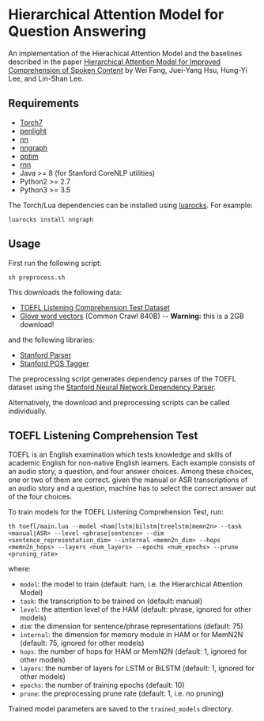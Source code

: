 Hierarchical Attention Model for Question Answering
===============================================

An implementation of the Hierachical Attention Model and the baselines described in the paper 
[Hierarchical Attention Model for Improved Comprehension of Spoken Content](https://128.84.21.199/abs/1608.07775)
by Wei Fang, Juei-Yang Hsu, Hung-Yi Lee, and Lin-Shan Lee.

## Requirements

- [Torch7](https://github.com/torch/torch7)
- [penlight](https://github.com/stevedonovan/Penlight)
- [nn](https://github.com/torch/nn)
- [nngraph](https://github.com/torch/nngraph)
- [optim](https://github.com/torch/optim)
- [rnn](https://github.com/Element-Research/rnn)
- Java >= 8 (for Stanford CoreNLP utilities)
- Python2 >= 2.7
- Python3 >= 3.5

The Torch/Lua dependencies can be installed using [luarocks](http://luarocks.org). For example:

```
luarocks install nngraph
```

## Usage

First run the following script:

```
sh preprocess.sh
```

This downloads the following data:
  - [TOEFL Listening Comprehension Test Dataset](https://github.com/sunprinceS/Hierarchical-Attention-Model/releases/download/0.0.1/to_project.zip)
  - [Glove word vectors](http://nlp.stanford.edu/projects/glove/) (Common Crawl 840B) -- **Warning:** this is a 2GB download!

and the following libraries:

  - [Stanford Parser](http://nlp.stanford.edu/software/lex-parser.shtml)
  - [Stanford POS Tagger](http://nlp.stanford.edu/software/tagger.shtml)

The preprocessing script generates dependency parses of the TOEFL dataset using the
[Stanford Neural Network Dependency Parser](http://nlp.stanford.edu/software/nndep.shtml).

Alternatively, the download and preprocessing scripts can be called individually.

## TOEFL Listening Comprehension Test

TOEFL is an English examination which tests knowledge and skills of academic English for non-native English learners. Each example consists of an audio story, a question, and four answer choices. Among these choices, one or two of them are correct. given the manual or ASR transcriptions of an audio story and a question, machine has to select the correct answer out of the four choices.

To train models for the TOEFL Listening Comprehension Test, 
run:

```
th toefl/main.lua --model <ham|lstm|bilstm|treelstm|memn2n> --task <manual|ASR> --level <phrase|sentence> --dim <sentence_representation_dim> --internal <memn2n_dim> --hops <memn2n_hops> --layers <num_layers> --epochs <num_epochs> --prune <pruning_rate>
```

where:

  - `model`: the model to train (default: ham, i.e. the Hierarchical Attention Model)
  - `task`: the transcription to be trained on  (default: manual)
  - `level`: the attention level of the HAM (default: phrase, ignored for other models)
  - `dim`: the dimension for sentence/phrase representations (default: 75)
  - `internal`: the dimension for memory module in HAM or for MemN2N (default: 75, ignored for other models)
  - `hops`: the number of hops for HAM or MemN2N (default: 1, ignored for other models)
  - `layers`: the number of layers for LSTM or BiLSTM (default: 1, ignored for other models)
  - `epochs`: the number of training epochs (default: 10)
  - `prune`: the preprocessing prune rate (default: 1, i.e. no pruning)

Trained model parameters are saved to the `trained_models` directory.
